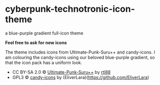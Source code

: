 # cyberpunk-technotronic-icon-theme
a blue-purple gradient full-icon theme

**Feel free to ask for new icons**

The theme includes icons from Ultimate-Punk-Suru++ and candy-icons.
I am colouring the candy-icons using our beloved blue-purple gradient, so that the icon pack has a uniform look.

* CC BY-SA 2.0 © [Ultimate-Punk-Suru++](https://www.opendesktop.org/p/1333537/) by [rtl88](https://www.opendesktop.org/u/rtl88)
* GPL3 © [candy-icons](https://github.com/EliverLara/candy-icons) by (EliverLara)(https://github.com/EliverLara)
